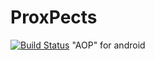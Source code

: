# ProxPects
[![Build Status](https://travis-ci.org/SammyVimes/ProxPects.svg?branch=master)](https://travis-ci.org/SammyVimes/ProxPects)
"AOP" for android
